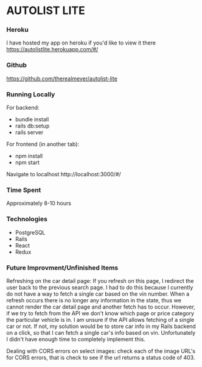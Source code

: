 # AUTOLIST LITE

### Heroku
I have hosted my app on heroku if you'd like to view it there
https://autolistlite.herokuapp.com/#/

### Github
https://github.com/therealmeyer/autolist-lite

### Running Locally
For backend:
* bundle install 
* rails db:setup
* rails server

For frontend (in another tab):
* npm install
* npm start

Navigate to localhost
http://localhost:3000/#/

### Time Spent
Approximately 8-10 hours

### Technologies
* PostgreSQL
* Rails
* React
* Redux

### Future Improvment/Unfinished Items
Refreshing on the car detail page: If you refresh on this page, I redirect the user back to the previous search page. I had to do this because I currently do not have a way to fetch a single car based on the vin number. When a refresh occurs there is no longer any information in the state, thus we cannot render the car detail page and another fetch has to occur. However, if we try to fetch from the API we don't know which page or price category the particular vehicle is in. I am unsure if the API allows fetching of a single car or not. If not, my solution would be to store car info in my Rails backend on a click, so that I can fetch a single car's info based on vin. Unfortunately I didn't have enough time to completely implement this.

Dealing with CORS errors on select images: check each of the image URL's for CORS errors, that is check to see if the url returns a status code of 403.

